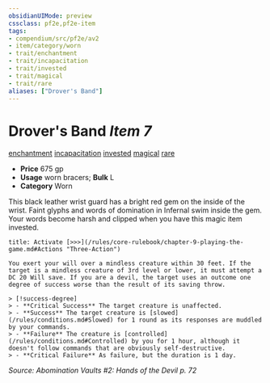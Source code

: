 ```yaml
---
obsidianUIMode: preview
cssclass: pf2e,pf2e-item
tags:
- compendium/src/pf2e/av2
- item/category/worn
- trait/enchantment
- trait/incapacitation
- trait/invested
- trait/magical
- trait/rare
aliases: ["Drover's Band"]
---
```

# Drover's Band *Item 7*  
[enchantment](/rules/traits/enchantment.md)  [incapacitation](/rules/traits/incapacitation.md)  [invested](/rules/traits/invested.md)  [magical](/rules/traits/magical.md)  [rare](/rules/traits/rare.md)  

- **Price** 675 gp
- **Usage** worn bracers; **Bulk** L
- **Category** Worn

This black leather wrist guard has a bright red gem on the inside of the wrist. Faint glyphs and words of domination in Infernal swim inside the gem. Your words become harsh and clipped when you have this magic item invested.

```ad-embed-ability
title: Activate [>>>](/rules/core-rulebook/chapter-9-playing-the-game.md#Actions "Three-Action")

You exert your will over a mindless creature within 30 feet. If the target is a mindless creature of 3rd level or lower, it must attempt a DC 20 Will save. If you are a devil, the target uses an outcome one degree of success worse than the result of its saving throw.

> [!success-degree] 
> - **Critical Success** The target creature is unaffected.
> - **Success** The target creature is [slowed](/rules/conditions.md#Slowed) for 1 round as its responses are muddled by your commands.
> - **Failure** The creature is [controlled](/rules/conditions.md#Controlled) by you for 1 hour, although it doesn't follow commands that are obviously self-destructive.
> - **Critical Failure** As failure, but the duration is 1 day.
```

*Source: Abomination Vaults #2: Hands of the Devil p. 72*